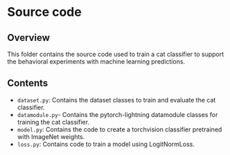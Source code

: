 # Source code 

## Overview

This folder contains the source code used to train a cat classifier to support the behavioral experiments with machine learning predictions.

## Contents

- `dataset.py`: Contains the dataset classes to train and evaluate the cat classifier.
- `datamodule.py`- Contains the pytorch-lightning datamodule classes for training the cat classifier.
- `model.py`: Contains the code to create a torchvision classifier pretrained with ImageNet weights. 
- `loss.py`: Contains code to train a model using LogitNormLoss. 